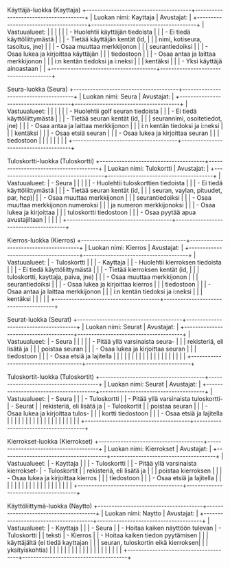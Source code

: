 Käyttäjä-luokka (Kayttaja)
+--------------------------------------+--------------------------------------+
| Luokan nimi: Kayttaja                | Avustajat:                           |
+--------------------------------------+--------------------------------------+
| Vastuualueet:                        |                                      |
|                                      |                                      |
| - Huolehtii käyttäjän tiedoista      |                                      |
| - Ei tiedä käyttöliittymästä         |                                      |
| - Tietää käyttäjän kentät (id,       |                                      |
|   nimi, kotiseura, tasoitus, jne)    |                                      |
| - Osaa muuttaa merkkijonon           |                                      |
|   seurantiedoiksi                    |                                      |
| - Osaa lukea ja kirjoittaa käyttäjän |                                      |
|   tiedostoon                         |                                      |
| - Osaa antaa ja laittaa merkkijonon  |                                      |
|   i:n kentän tiedoksi ja i:neksi     |                                      |
|   kentäksi                           |                                      |
| - Yksi käyttäjä ainoastaan           |                                      |
+--------------------------------------+--------------------------------------+

Seura-luokka (Seura)
+--------------------------------------+--------------------------------------+
| Luokan nimi: Seura                   | Avustajat:                           |
+--------------------------------------+--------------------------------------+
| Vastuualueet:                        |                                      |
|                                      |                                      |
| - Huolehtii golf seuran tiedoista    |                                      |
| - Ei tiedä käyttöliittymästä         |                                      |
| - Tietää seuran kentät (id,          |                                      |
|   seurannimi, osoitetiedot, jne)     |                                      |
| - Osaa antaa ja laittaa merkkijonon  |                                      |
|   i:n kentän tiedoksi ja i:neksi     |                                      |
|   kentäksi                           |                                      |
| - Osaa etsiä seuran                  |                                      |
| - Osaa lukea ja kirjoittaa seuran    |                                      |
|   tiedostoon                         |                                      |
|                                      |                                      |
|                                      |                                      |
+--------------------------------------+--------------------------------------+

Tuloskortti-luokka (Tuloskortti)
+--------------------------------------+--------------------------------------+
| Luokan nimi: Tulokortti              | Avustajat:                           |
+--------------------------------------+--------------------------------------+
| Vastuualueet:                        | - Seura                              |
|                                      |                                      |
| - Huolehtii tuloskorttien tiedoista  |                                      |
| - Ei tiedä käyttöliittymästä         |                                      |
| - Tietää seuran kentät (id,          |                                      |
|   seuran, vaylan, pituudet, par, hcp)|                                      |
| - Osaa muuttaa merkkijonon           |                                      |
|   seurantiedoiksi                    |                                      |
| - Osaa muuttaa merkkijonon numeroksi |                                      |
|   ja numeron merkkijonoksi           |                                      |
| - Osaa lukea ja kirjoittaa           |                                      |
|   tuloskortti tiedostoon             |                                      |
| - Osaa pyytää apua avustajiltaan     |                                      |
|                                      |                                      |
+--------------------------------------+--------------------------------------+

Kierros-luokka (Kierros)
+--------------------------------------+--------------------------------------+
| Luokan nimi: Kierros                 | Avustajat:                           |
+--------------------------------------+--------------------------------------+
| Vastuualueet:                        | - Tuloskortti                        |
|                                      | - Kayttaja                           |
| - Huolehtii kierroksen tiedoista     |                                      |
| - Ei tiedä käyttöliittymästä         |                                      |
| - Tietää kierroksen kentät (id,      |                                      |
|   tuloskortti, kayttaja, paiva, jne) |                                      |
| - Osaa muuttaa merkkijonon           |                                      |
|   seurantiedoiksi                    |                                      |
| - Osaa lukea ja kirjoittaa kierros   |                                      |
|   tiedostoon                         |                                      |
| - Osaa antaa ja laittaa merkkijonon  |                                      |
|   i:n kentän tiedoksi ja i:neksi     |                                      |
|   kentäksi                           |                                      |
|                                      |                                      |
+--------------------------------------+--------------------------------------+

Seurat-luokka (Seurat)
+--------------------------------------+--------------------------------------+
| Luokan nimi: Seurat                  | Avustajat:                           |
+--------------------------------------+--------------------------------------+
| Vastuualueet:                        | - Seura                              |
|                                      |                                      |
| - Pitää yllä varsinaista seura-      |                                      |
|   rekisteriä, eli lisätä ja          |                                      |
|   poistaa seuran                     |                                      |
| - Osaa lukea ja kirjoittaa seuran    |                                      |
|   tiedostoon                         |                                      |
| - Osaa etsiä ja lajitella            |                                      |
|                                      |                                      |
|                                      |                                      |
|                                      |                                      |
|                                      |                                      |
|                                      |                                      |
|                                      |                                      |
+--------------------------------------+--------------------------------------+

Tuloskortit-luokka (Tuloskortit)
+--------------------------------------+--------------------------------------+
| Luokan nimi: Seurat                  | Avustajat:                           |
+--------------------------------------+--------------------------------------+
| Vastuualueet:                        | - Seura                              |
|				       | - Tuloskortti			      |
| - Pitää yllä varsinaista tuloskortti-| - Seurat                             |
|   rekisteriä, eli lisätä ja          | - Tuloskortit                        |
|   poistaa seuran                     |                                      |
| - Osaa lukea ja kirjoittaa tulos-    |                                      |
|   kortti tiedostoon                  |                                      |
| - Osaa etsiä ja lajitella            |                                      |
|                                      |                                      |
|                                      |                                      |
|                                      |                                      |
|                                      |                                      |
|                                      |                                      |
|                                      |                                      |
+--------------------------------------+--------------------------------------+

Kierrokset-luokka (Kierrokset)
+--------------------------------------+--------------------------------------+
| Luokan nimi: Kierrokset              | Avustajat:                           |
+--------------------------------------+--------------------------------------+
| Vastuualueet:                        | - Kayttaja                           |
|                                      | - Tuloskortti                        |
| - Pitää yllä varsinaista kierrokset- | - Tuloskortit                        |
|   rekisteriä, eli lisätä ja          |                                      |
|   poistaa kierroksen                 |                                      |
| - Osaa lukea ja kirjoittaa kierros   |                                      |
|   tiedostoon                         |                                      |
| - Osaa etsiä ja lajitella            |                                      |
|                                      |                                      |
|                                      |                                      |
|                                      |                                      |
|                                      |                                      |
|                                      |                                      |
|                                      |                                      |
+--------------------------------------+--------------------------------------+

Käyttöliittymä-luokka (Naytto)
+--------------------------------------+--------------------------------------+
| Luokan nimi: Naytto                  | Avustajat:                           |
+--------------------------------------+--------------------------------------+
| Vastuualueet:                        | - Kayttaja                           |
|                                      | - Seura			      |
| - Hoitaa kaiken näyttöön tulevan     | - Tuloskortti                        |
|   teksti			       | - Kierros                            |
| - Hoitaa kaiken tiedon pyytämisen    |                                      |
|   käyttäjältä (ei tiedä kayttajan    |                                      |
|   seuran, tuloskortin eikä kierroksen|                                      |
|   yksityiskohtia)                    |                                      |
|                                      |                                      |
|                                      |                                      |
|                                      |                                      |
|                                      |                                      |
|                                      |                                      |
|                                      |                                      |
+--------------------------------------+--------------------------------------+
